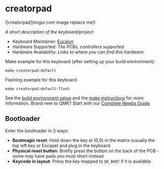 # creatorpad

![creatorpad](imgur.com image replace me!)

*A short description of the keyboard/project*

* Keyboard Maintainer: [Eucalyn](https://github.com/eucalyn)
* Hardware Supported: *The PCBs, controllers supported*
* Hardware Availability: *Links to where you can find this hardware*

Make example for this keyboard (after setting up your build environment):

    make creatorpad:default

Flashing example for this keyboard:

    make creatorpad:default:flash

See the [build environment setup](https://docs.qmk.fm/#/getting_started_build_tools) and the [make instructions](https://docs.qmk.fm/#/getting_started_make_guide) for more information. Brand new to QMK? Start with our [Complete Newbs Guide](https://docs.qmk.fm/#/newbs).

## Bootloader

Enter the bootloader in 3 ways:

* **Bootmagic reset**: Hold down the key at (0,0) in the matrix (usually the top left key or Escape) and plug in the keyboard
* **Physical reset button**: Briefly press the button on the back of the PCB - some may have pads you must short instead
* **Keycode in layout**: Press the key mapped to `QK_BOOT` if it is available
